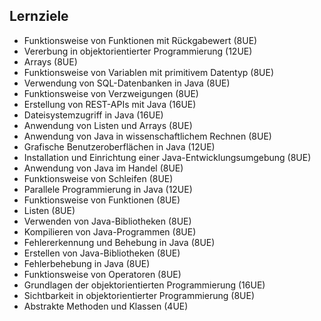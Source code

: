 ## Lernziele

- Funktionsweise von Funktionen mit Rückgabewert (8UE)
- Vererbung in objektorientierter Programmierung (12UE)
- Arrays (8UE)
- Funktionsweise von Variablen mit primitivem Datentyp (8UE)
- Verwendung von SQL-Datenbanken in Java (8UE)
- Funktionsweise von Verzweigungen (8UE)
- Erstellung von REST-APIs mit Java (16UE)
- Dateisystemzugriff in Java (16UE)
- Anwendung von Listen und Arrays (8UE)
- Anwendung von Java in wissenschaftlichem Rechnen (8UE)
- Grafische Benutzeroberflächen in Java (12UE)
- Installation und Einrichtung einer Java-Entwicklungsumgebung (8UE)
- Anwendung von Java im Handel (8UE)
- Funktionsweise von Schleifen (8UE)
- Parallele Programmierung in Java (12UE)
- Funktionsweise von Funktionen (8UE)
- Listen (8UE)
- Verwenden von Java-Bibliotheken (8UE)
- Kompilieren von Java-Programmen (8UE)
- Fehlererkennung und Behebung in Java (8UE)
- Erstellen von Java-Bibliotheken (8UE)
- Fehlerbehebung in Java (8UE)
- Funktionsweise von Operatoren (8UE)
- Grundlagen der objektorientierten Programmierung (16UE)
- Sichtbarkeit in objektorientierter Programmierung (8UE)
- Abstrakte Methoden und Klassen (4UE)